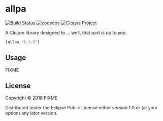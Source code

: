# allpa
[![Build Status](https://travis-ci.org/mitchdzugan/allpa.svg?branch=master)](https://travis-ci.org/mitchdzugan/allpa)
[![codecov](https://codecov.io/gh/mitchdzugan/allpa/branch/master/graph/badge.svg)](https://codecov.io/gh/mitchdzugan/allpa)
[![Clojars Project](https://img.shields.io/clojars/v/allpa.svg)](https://clojars.org/allpa)

A Clojure library designed to ... well, that part is up to you.

```clj
[allpa "0.1.5"]
```

## Usage

FIXME

## License

Copyright © 2018 FIXME

Distributed under the Eclipse Public License either version 1.0 or (at
your option) any later version.
